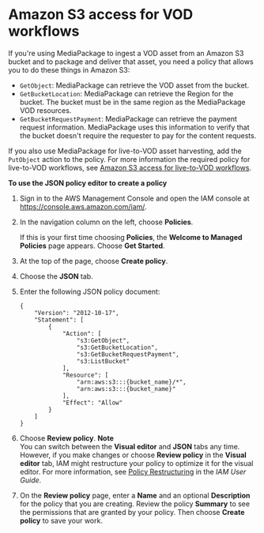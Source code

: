 # Amazon S3 access for VOD workflows<a name="setting-up-create-trust-rel-policy-vod"></a>

If you're using MediaPackage to ingest a VOD asset from an Amazon S3 bucket and to package and deliver that asset, you need a policy that allows you to do these things in Amazon S3:
+ `GetObject`: MediaPackage can retrieve the VOD asset from the bucket\.
+ `GetBucketLocation`: MediaPackage can retrieve the Region for the bucket\. The bucket must be in the same region as the MediaPackage VOD resources\.
+ `GetBucketRequestPayment`: MediaPackage can retrieve the payment request information\. MediaPackage uses this information to verify that the bucket doesn't require the requester to pay for the content requests\.

If you also use MediaPackage for live\-to\-VOD asset harvesting, add the `PutObject` action to the policy\. For more information the required policy for live\-to\-VOD workflows, see [Amazon S3 access for live\-to\-VOD workflows](setting-up-create-trust-rel-policy-ltov.md)\.

**To use the JSON policy editor to create a policy**

1. Sign in to the AWS Management Console and open the IAM console at [https://console\.aws\.amazon\.com/iam/](https://console.aws.amazon.com/iam/)\.

1. In the navigation column on the left, choose **Policies**\. 

   If this is your first time choosing **Policies**, the **Welcome to Managed Policies** page appears\. Choose **Get Started**\.

1. At the top of the page, choose **Create policy**\.

1. Choose the **JSON** tab\.

1. Enter the following JSON policy document:

   ```
   {
       "Version": "2012-10-17",
       "Statement": [
           {
               "Action": [
                   "s3:GetObject",
                   "s3:GetBucketLocation",
                   "s3:GetBucketRequestPayment",
                   "s3:ListBucket"
               ],
               "Resource": [
                   "arn:aws:s3:::{bucket_name}/*",
                   "arn:aws:s3:::{bucket_name}"
               ],
               "Effect": "Allow"
           }
       ]
   }
   ```

1. Choose **Review policy**\.
**Note**  
You can switch between the **Visual editor** and **JSON** tabs any time\. However, if you make changes or choose **Review policy** in the **Visual editor** tab, IAM might restructure your policy to optimize it for the visual editor\. For more information, see [Policy Restructuring](https://docs.aws.amazon.com/IAM/latest/UserGuide/troubleshoot_policies.html#troubleshoot_viseditor-restructure) in the *IAM User Guide*\.

1. On the **Review policy** page, enter a **Name** and an optional **Description** for the policy that you are creating\. Review the policy **Summary** to see the permissions that are granted by your policy\. Then choose **Create policy** to save your work\.
